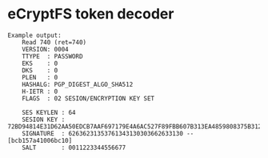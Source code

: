 # eCryptFS token decoder

	Example output:
		Read 740 (ret=740)
		VERSION: 0004
		TTYPE  : PASSWORD
		EKS    : 0
		DKS    : 0
		PLEN   : 0
		HASHALG: PGP_DIGEST_ALGO_SHA512
		H-IETR : 0
		FLAGS  : 02 SESION/ENCRYPTION KEY SET
		
		SES KEYLEN : 64
		SESION KEY : 72BD94814E31D62AA50EDCB7AAF697179E4A6AC527F89FBB607B313EA4859808375B3122F3CDA43794BA1B7AB9BBEF0C5C3458DCABE157EE0E4778353A55AA40
		SIGNATURE  : 62636231353761343130303662633130 -- [bcb157a41006bc10]
		SALT       : 0011223344556677
	